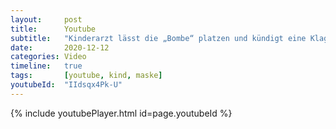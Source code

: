 ```yaml
---
layout:     post
title:      Youtube
subtitle:   "Kinderarzt lässt die „Bombe“ platzen und kündigt eine Klage beim Gerichtshof in Den Haag an"
date:       2020-12-12
categories: Video
timeline:   true
tags:       [youtube, kind, maske]
youtubeId:  "IIdsqx4Pk-U"
---
```


{% include youtubePlayer.html id=page.youtubeId %}
